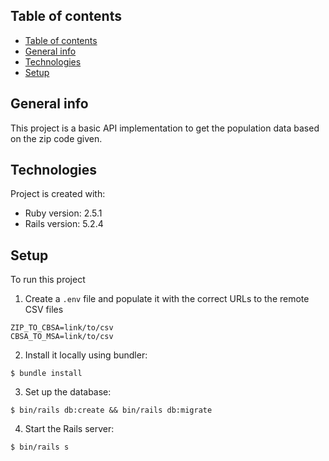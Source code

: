 ## Table of contents
- [Table of contents](#table-of-contents)
- [General info](#general-info)
- [Technologies](#technologies)
- [Setup](#setup)

## General info
This project is a basic API implementation to get the population data based on the zip code given.

## Technologies
Project is created with:
* Ruby version: 2.5.1
* Rails version: 5.2.4

## Setup
To run this project

1. Create a `.env` file and populate it with the correct URLs to the remote CSV files

```
ZIP_TO_CBSA=link/to/csv
CBSA_TO_MSA=link/to/csv
```

2. Install it locally using bundler:

```
$ bundle install
```

3. Set up the database:

```
$ bin/rails db:create && bin/rails db:migrate
```

4. Start the Rails server:

```
$ bin/rails s
```